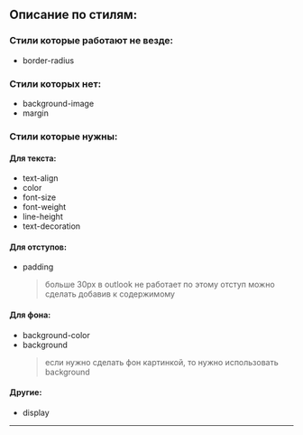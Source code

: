 ## Описание по стилям:
  ### Стили которые работают не везде:
  <ul>
    <li>border-radius</li>
  </ul>

  ### Стили которых нет:
  <ul>
    <li>background-image</li>
    <li>margin</li>
  </ul>


  ### Стили которые нужны:
  #### Для текста:
  <ul>
    <li>text-align</li>
    <li>color</li>
    <li>font-size</li>
    <li>font-weight</li>
    <li>line-height</li>
    <li>text-decoration</li>
  </ul>


  #### Для отступов:
  <ul>
    <li>
      padding
      <blockquote>
        больше 30px в outlook не работает по этому отступ можно сделать добавив к содержимому &nbsp;
      </blockquote>
    </li>
  </ul>

    
  #### Для фона:
  <ul>
    <li>background-color</li>
    <li>
      background
      <blockquote>
        если нужно сделать фон картинкой, то нужно использовать background
      </blockquote>
      </li>
  </ul>

  #### Другие:
  <ul>
    <li>display</li>
  </ul>
<hr>
